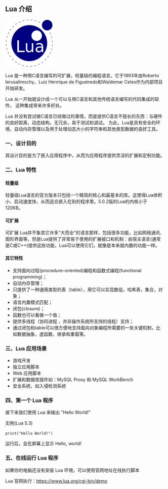 ## Lua 介绍

![](../assets/images/logo.png)

Lua 是一种用C语言编写的可扩展，轻量级的编程语言。它于1993年由Roberto Ierusalimschy，Luiz Henrique de Figueiredo和Waldemar Celes作为内部项目开始研发。

Lua 从一开始就设计成一个可以与用C语言和其他传统语言编写的代码集成的软件。 这种集成带来许多好处。

Lua 并没有尝试做C语言已经做过的事情，而是提供C语言不擅长的东西：与硬件的良好距离，动态结构，无冗余，易于测试和调试。 为此，Lua是具有安全的环境，自动内存管理以及用于处理动态大小的字符串和其他类型数据的良好工具。

### 一、设计目的
其设计目的是为了嵌入应用程序中，从而为应用程序提供灵活的扩展和定制功能。

### 二、Lua 特性
#### 轻量级
轻量级Lua语言的官方版本只包括一个精简的核心和最基本的库。这使得Lua体积小、启动速度快，从而适合嵌入在别的程序里。5.0.2版的Lua的内核小于120KB。

#### 可扩展
可扩展 Lua并不象其它许多"大而全"的语言那样，包括很多功能，比如网络通讯、图形界面等。但是Lua提供了非常易于使用的扩展接口和机制：由宿主语言(通常是C或C++)提供这些功能，Lua可以使用它们，就像是本来就内置的功能一样。

#### 其它特性
- 支持面向过程(procedure-oriented)编程和函数式编程(functional programming)；
- 自动内存管理；
- 只提供了一种通用类型的表（table），用它可以实现数组，哈希表，集合，对象；
- 语言内置模式匹配；
- 闭包(closure)；
- 函数也可以看做一个值；
- 提供多线程（协同进程 ，并非操作系统所支持的线程）支持；
- 通过闭包和table可以很方便地支持面向对象编程所需要的一些关键机制，比如数据抽象，虚函数，继承和重载等。

### 三、Lua 应用场景
- 游戏开发
- 独立应用脚本
- Web 应用脚本
- 扩展和数据库插件如：MySQL Proxy 和 MySQL WorkBench
- 安全系统，如入侵检测系统

### 四、第一个 Lua 程序
接下来我们使用 Lua 来输出 "Hello World!"

实例(Lua 5.3)
```
print("Hello World!")
```
运行后，会在屏幕上显示 Hello, world!

### 五、在线运行 Lua 程序
如果你的电脑还没有安装 Lua 环境，可以使用官网地址在线执行脚本

Lua 官网执行：https://www.lua.org/cgi-bin/demo

